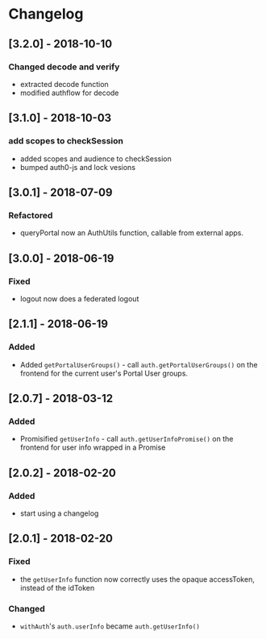 # Changelog

## [3.2.0] - 2018-10-10

### Changed decode and verify

- extracted decode function
- modified authflow for decode

## [3.1.0] - 2018-10-03

### add scopes to checkSession

- added scopes and audience to checkSession
- bumped auth0-js and lock vesions


## [3.0.1] - 2018-07-09

### Refactored

- queryPortal now an AuthUtils function, callable from external apps.

## [3.0.0] - 2018-06-19

### Fixed

- logout now does a federated logout

## [2.1.1] - 2018-06-19

### Added

- Added `getPortalUserGroups()` - call `auth.getPortalUserGroups()` on the frontend for the current user's Portal User groups.

## [2.0.7] - 2018-03-12

### Added

- Promisified `getUserInfo` - call `auth.getUserInfoPromise()` on the frontend for user info wrapped in a Promise

## [2.0.2] - 2018-02-20

### Added

- start using a changelog

## [2.0.1] - 2018-02-20

### Fixed

- the `getUserInfo` function now correctly uses the opaque accessToken, instead
  of the idToken

### Changed

- `withAuth`'s `auth.userInfo` became `auth.getUserInfo()`
